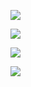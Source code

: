 ![](https://gitee.com/hxc8/images8/raw/master/img/202407191118641.jpg)

![](https://gitee.com/hxc8/images8/raw/master/img/202407191118275.jpg)

![](https://gitee.com/hxc8/images8/raw/master/img/202407191118006.jpg)

![](https://gitee.com/hxc8/images8/raw/master/img/202407191118153.jpg)